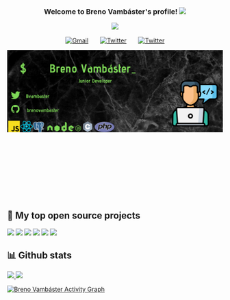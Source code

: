 <h3 align="center">
  Welcome to Breno Vambáster's profile!
  <img src="https://media.giphy.com/media/hvRJCLFzcasrR4ia7z/giphy.gif" width="28">
</h3>

<!-- Typing SVG by DenverCoder1 - https://github.com/DenverCoder1/readme-typing-svg -->
<p align="center">
  <a href=""><img src="https://readme-typing-svg.herokuapp.com?font=roboto&color=%25E640D7&size=28&center=true&vCenter=true&width=401&height=45&lines=I'm+Junior+Developer...;and+Computer+Science+Student"></a>
</p>


<p align="center">
  <a href="http://brenovambaster5@gmail.com"> <img width="32px" alt="Gmail" title="gmail" src="https://cdn-icons.flaticon.com/png/512/2875/premium/2875394.png?token=exp=1633701202~hmac=3bd2ff34d09e4ac198a41ffbbdfde709"/></a> 
    &#8287;&#8287; &#8287;&#8287;
  <a href="https://twitter.com/brenoVambaster"> <img width="32px" alt="Twitter" title="twitter" src="https://cdn-icons-png.flaticon.com/512/733/733579.png"/></a>
    &#8287;&#8287; &#8287;&#8287;
  <a href="https://www.instagram.com/brenovambaster/"> <img width="32px" alt="Twitter" title="twitter" src="https://cdn-icons-png.flaticon.com/512/2111/2111463.png"/></a>
</p>

<!--  profile picture  --> 
![img](https://github.com/brenovambaster/brenovambaster/blob/main/photo2.png?raw=true")

</br></br></br></br></br></br></br></br>
## 📘 My top open source projects

<p align="left">
  <a href="https://github.com/brenovambaster/Projeto-TreeManager"> <img src="https://github-readme-stats.vercel.app/api/pin/?username=brenovambaster&repo=Projeto-TreeManager&theme=algolia" ></a>
  <a href="https://github.com/brenovambaster/guia-git"> <img src="https://github-readme-stats.vercel.app/api/pin/?username=brenovambaster&repo=guia-git&theme=algolia" ></a>
  <a href="https://github.com/brenovambaster/responde-ai"> <img src="https://github-readme-stats.vercel.app/api/pin/?username=brenovambaster&repo=responde-ai&theme=algolia" ></a>
    <a href="https://github.com/brenovambaster/algorithm-and-data-structure"> <img src="https://github-readme-stats.vercel.app/api/pin/?username=brenovambaster&repo=algorithm-and-data-structure&theme=algolia" ></a>
    <a href="https://github.com/brenovambaster/Imantel"> <img src="https://github-readme-stats.vercel.app/api/pin/?username=brenovambaster&repo=Imantel&theme=algolia" ></a>
    <a href="https://github.com/brenovambaster/Solutions"> <img src="https://github-readme-stats.vercel.app/api/pin/?username=brenovambaster&repo=Solutions&theme=algolia" ></a>
    
</p>

## 📊 Github stats

<a href="#" > <img algin="left" width="380px" src="https://github-readme-stats.vercel.app/api/top-langs/?username=brenovambaster&hide=html&langs_count=8&layout=compact" /> </a>
<a href="#" algin="right" > <img algin="right" width="450px"  src="https://github-readme-stats.vercel.app/api?username=brenovambaster&langs_count=8&theme=default&layout=compact&show_icons=true&count_private=true&include_all_commits=true" /> </a>
   


<a href="https://github.com/brenovambaster/brenovambaster"><img alt="Breno Vambáster Activity Graph" src="https://activity-graph.herokuapp.com/graph?username=brenovambaster&theme=react-dark" /></a>
